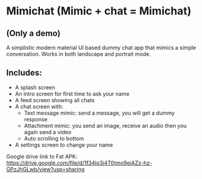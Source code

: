 # Mimichat (Mimic + chat = Mimichat) 
## (Only a demo)

A simplistic modern material UI based dummy chat app that mimics a simple conversation. Works in both landscape and portrait mode.

## Includes:
* A splash screen
* An intro screen for first time to ask your name
* A feed screen showing all chats
* A chat screen with:
  - Text message mimic: send a message, you will get a dummy response
  - Attachment mimic: you send an image, receive an audio then you again send a video
  - Auto scrolling to bottom
* A settings screen to change your name

Google drive link to Fat APK: https://drive.google.com/file/d/1f34Io3i4T0tmo9eiAZz-hz-GPzJhGLwb/view?usp=sharing
